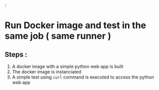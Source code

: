:
# Run Docker image and test in  the same job ( same runner )
## Steps :
1. A docker image with a simple python web app is built
2. The docker image is instanciated
3. A simple test using ```curl``` command is executed to access the python web app
